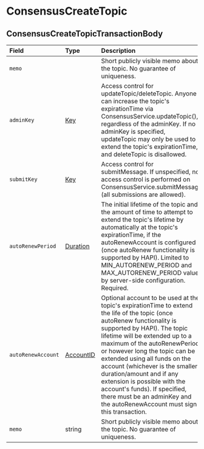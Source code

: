 # ConsensusCreateTopic

## ConsensusCreateTopicTransactionBody

| Field | Type | Description |
| :--- | :--- | :--- |
| `memo` |  | Short publicly visible memo about the topic. No guarantee of uniqueness. |
| `adminKey` | [Key](../basic-types/key.md) | Access control for updateTopic/deleteTopic. Anyone can increase the topic's expirationTime via ConsensusService.updateTopic\(\), regardless of the adminKey. If no adminKey is specified, updateTopic may only be used to extend the topic's expirationTime, and deleteTopic is disallowed. |
| `submitKey` | [Key](../basic-types/key.md) | Access control for submitMessage. If unspecified, no access control is performed on ConsensusService.submitMessage \(all submissions are allowed\). |
| `autoRenewPeriod` | [Duration](../miscellaneous/duration.md) | The initial lifetime of the topic and the amount of time to attempt to extend the topic's lifetime by automatically at the topic's expirationTime, if the autoRenewAccount is configured \(once autoRenew functionality is supported by HAPI\). Limited to MIN\_AUTORENEW\_PERIOD and MAX\_AUTORENEW\_PERIOD value by server-side configuration. Required. |
| `autoRenewAccount` | [AccountID](../basic-types/accountid.md) | Optional account to be used at the topic's expirationTime to extend the life of the topic \(once autoRenew functionality is supported by HAPI\). The topic lifetime will be extended up to a maximum of the autoRenewPeriod or however long the topic can be extended using all funds on the account \(whichever is the smaller duration/amount and if any extension is possible with the account's funds\). If specified, there must be an adminKey and the autoRenewAccount must sign this transaction. |
| `memo` | string | Short publicly visible memo about the topic. No guarantee of uniqueness. |

